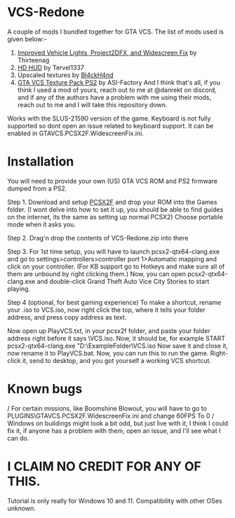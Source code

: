 # VCS-Redone
A couple of mods I bundled together for GTA VCS. The list of mods used is given below:-
1. [Improved Vehicle Lights, Project2DFX, and Widescreen Fix](https://github.com/ThirteenAG/WidescreenFixesPack/releases?q=Grand+Theft+Auto+Vice+City+Stories+Widescreen+Fix+%5BPCSX2F%5D&expanded=true) by Thirteenag
2. [HD HUD](https://gtaforums.com/topic/983317-grand-theft-auto-vice-city-stories-hd-hud-for-pcsx2/) by Tervel1337
3. Upscaled textures by [Bl4ckH4nd](https://gbatemp.net/members/bl4ckh4nd.609354)
4. [GTA VCS Texture Pack PS2](https://github.com/ASI-Factory/GTA-VCS-Texture-Pack-PS2) by ASI-Factory
And I think that's all, if you think I used a mod of yours, reach out to me at @danrekt on discord, and if any of the authors have a problem with me using their mods, reach out to me and I will take this repository down.

Works with the SLUS-21590 version of the game.
Keyboard is not fully supported so dont open an issue related to keyboard support. It can be enabled in GTAVCS.PCSX2F.WidescreenFix.ini.

# Installation

You will need to provide your own (US) GTA VCS ROM and PS2 firmware dumped from a PS2.

Step 1. Download and setup [PCSX2F](https://github.com/ASI-Factory/PCSX2-Fork-With-Plugins/releases/download/latest/PCSX2Fork-Windows-x64-Clang-SSE4.zip) and drop your ROM into the Games folder. (I wont delve into how to set it up, you should be able to find guides on the internet, its the same as setting up normal PCSX2) Choose portable mode when it asks you.

Step 2. Drag'n drop the contents of VCS-Redone.zip into there

Step 3. For 1st time setup, you will have to launch pcsx2-qtx64-clang.exe and go to settings>controllers>controller port 1>Automatic mapping and click on your controller.
                                  (For KB support go to Hotkeys and make sure all of them are unbound by right clicking them.)
             Now, you can open pcsx2-qtx64-clang.exe and double-click Grand Theft Auto Vice City Stories to start playing.

Step 4 (optional, for best gaming experience) To make a shortcut, rename your .iso to VCS.iso, now right click the top, where it tells your folder address, and press copy address as text.

Now open up PlayVCS.txt, in your pcsx2f folder, and paste your folder address right before it says \VCS.iso. Now, it should be, for example
                        START pcsx2-qtx64-clang.exe "D:\ExampleFolder\VCS.iso
Now save it and close it, now rename it to PlayVCS.bat. Now, you can run this to run the game.
Right-click it, send to desktop, and you got yourself a working VCS shortcut.

# Known bugs

/ For certain missions, like Boomshine Blowout, you will have to go to PLUGINS\GTAVCS.PCSX2F.WidescreenFix.ini and change 60FPS To 0
/ Windows on buildings might look a bit odd, but just live with it, I think I could fix it, if anyone has a problem with them, open an issue, and I'll see what I can do.

# I CLAIM NO CREDIT FOR ANY OF THIS.
Tutorial is only really for Windows 10 and 11. Compatibility with other OSes unknown.

